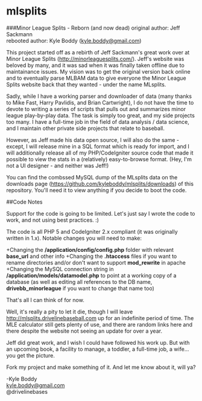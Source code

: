 mlsplits
========

###Minor League Splits - Reborn (and now dead)
original author: Jeff Sackmann<br/>
rebooted author: Kyle Boddy (kyle.boddy@gmail.com)

This project started off as a rebirth of Jeff Sackmann's great work over at Minor League Splits (http://minorleaguesplits.com/). Jeff's website was beloved by many, and it was sad when it was finally taken offline due to maintainance issues. My vision was to get the original version back online and to eventually parse MLBAM data to give everyone the Minor League Splits website back that they wanted - under the name MLsplits.

Sadly, while I have a working parser and downloader of data (many thanks to Mike Fast, Harry Pavlidis, and Brian Cartwright), I do not have the time to devote to writing a series of scripts that pulls out and summarizes minor league play-by-play data. The task is simply too great, and my side projects too many. I have a full-time job in the field of data analysis / data science, and I maintain other private side projects that relate to baseball.

However, as Jeff made his data open source, I will also do the same - except, I will release mine in a SQL format which is ready for import, and I will additionally release all of my PHP/CodeIgniter source code that made it possible to view the stats in a (relatively) easy-to-browse format. (Hey, I'm not a UI designer - and neither was Jeff!)

You can find the combssed MySQL dump of the MLsplits data on the downloads page (https://github.com/kyleboddy/mlsplits/downloads) of this repository. You'll need it to view anything if you decide to boot the code.

##Code Notes

Support for the code is going to be limited. Let's just say I wrote the code to work, and not using best practices. :)

The code is all PHP 5 and CodeIgniter 2.x compliant (it was originally written in 1.x). Notable changes you will need to make:

+Changing the <b>/application/config/config.php</b> folder with relevant <b>base_url</b> and other info
+Changing the <b>.htaccess</b> files if you want to rename directories and/or don't want to support <b>mod_rewrite</b> in apache
+Changing the MySQL connection string in <b>/application/models/datamodel.php</b> to point at a working copy of a database (as well as editing all references to the DB name, <b>drivebb_minorleague</b> if you want to change that name too)

That's all I can think of for now.

Well, it's really a pity to let it die, though I will leave http://mlsplits.drivelinebaseball.com up for an indefinite period of time. The MLE calculator still gets plenty of use, and there are random links here and there despite the website not seeing an update for over a year.

Jeff did great work, and I wish I could have followed his work up. But with an upcoming book, a facility to manage, a toddler, a full-time job, a wife... you get the picture.

Fork my project and make something of it. And let me know about it, will ya?

-Kyle Boddy<br/>
kyle.boddy@gmail.com<br/>
@drivelinebases<br/>